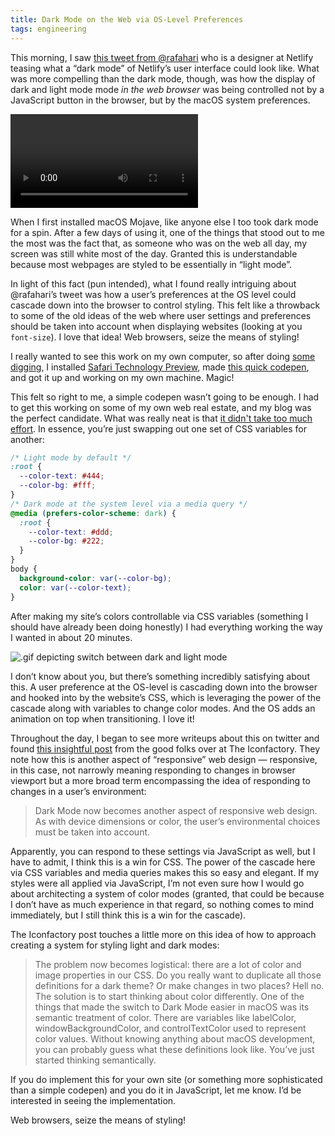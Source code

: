 ```yaml
---
title: Dark Mode on the Web via OS-Level Preferences
tags: engineering
---
```


This morning, I saw [this tweet from @rafahari](https://twitter.com/rafahari/status/1055463780812050432) who is a designer at Netlify teasing what a “dark mode” of Netlify’s user interface could look like. What was more compelling than the dark mode, though, was how the display of dark and light mode mode _in the web browser_ was being controlled not by a JavaScript button in the browser, but by the macOS system preferences.

<video controls src="https://video.twimg.com/tweet_video/DqXCiyDX4AExF5A.mp4"></video>

When I first installed macOS Mojave, like anyone else I too took dark mode for a spin. After a few days of using it, one of the things that stood out to me the most was the fact that, as someone who was on the web all day, my screen was still white most of the day. Granted this is understandable because most webpages are styled to be essentially in “light mode”.

In light of this fact (pun intended), what I found really intriguing about @rafahari’s tweet was how a user’s preferences at the OS level could cascade down into the browser to control styling. This felt like a throwback to some of the old ideas of the web where user settings and preferences should be taken into account when displaying websites (looking at you `font-size`). I love that idea! Web browsers, seize the means of styling!

I really wanted to see this work on my own computer, so after doing [some](https://twitter.com/HarshilShah1910/status/1055327222150483968) [digging](https://paulmillr.com/posts/using-dark-mode-in-css/), I installed [Safari Technology Preview](https://developer.apple.com/safari/technology-preview/), made [this quick codepen](https://codepen.io/jimniels/pen/PyXKjj), and got it up and working on my own machine. Magic!

This felt so right to me, a simple codepen wasn’t going to be enough. I had to get this working on some of my own web real estate, and my blog was the perfect candidate. What was really neat is that [it didn't take too much effort](https://github.com/jimniels/blog/commit/82c532faedaa1c8c6e2e3881ccfff004f5d3dbf3). In essence, you’re just swapping out one set of CSS variables for another:

```css
/* Light mode by default */
:root {
  --color-text: #444;
  --color-bg: #fff;
}
/* Dark mode at the system level via a media query */
@media (prefers-color-scheme: dark) {
  :root {
    --color-text: #ddd;
    --color-bg: #222;
  }
}
body {
  background-color: var(--color-bg);
  color: var(--color-text);
}
```

After making my site’s colors controllable via CSS variables (something I should have already been doing honestly) I had everything working the way I wanted in about 20 minutes.

![.gif depicting switch between dark and light mode](/images/2018/dark-mode-example.gif)

I don’t know about you, but there’s something incredibly satisfying about this. A user preference at the OS-level is cascading down into the browser and hooked into by the website’s CSS, which is leveraging the power of the cascade along with variables to change color modes. And the OS adds an animation on top when transitioning. I love it!

Throughout the day, I began to see more writeups about this on twitter and found [this insightful post](https://blog.iconfactory.com/2018/10/dark-mode-and-css/) from the good folks over at The Iconfactory. They note how this is another aspect of “responsive” web design — responsive, in this case, not narrowly meaning responding to changes in browser viewport but a more broad term encompassing the idea of responding to changes in a user’s environment:

> Dark Mode now becomes another aspect of responsive web design. As with device dimensions or color, the user’s environmental choices must be taken into account.

Apparently, you can respond to these settings via JavaScript as well, but I have to admit, I think this is a win for CSS. The power of the cascade here via CSS variables and media queries makes this so easy and elegant. If my styles were all applied via JavaScript, I’m not even sure how I would go about architecting a system of color modes (granted, that could be because I don’t have as much experience in that regard, so nothing comes to mind immediately, but I still think this is a win for the cascade).

The Iconfactory post touches a little more on this idea of how to approach creating a system for styling light and dark modes:

> The problem now becomes logistical: there are a lot of color and image properties in our CSS. Do you really want to duplicate all those definitions for a dark theme? Or make changes in two places? Hell no. The solution is to start thinking about color differently. One of the things that made the switch to Dark Mode easier in macOS was its semantic treatment of color. There are variables like labelColor, windowBackgroundColor, and controlTextColor used to represent color values. Without knowing anything about macOS development, you can probably guess what these definitions look like. You’ve just started thinking semantically.

If you do implement this for your own site (or something more sophisticated than a simple codepen) and you do it in JavaScript, let me know. I’d be interested in seeing the implementation.

Web browsers, seize the means of styling!
